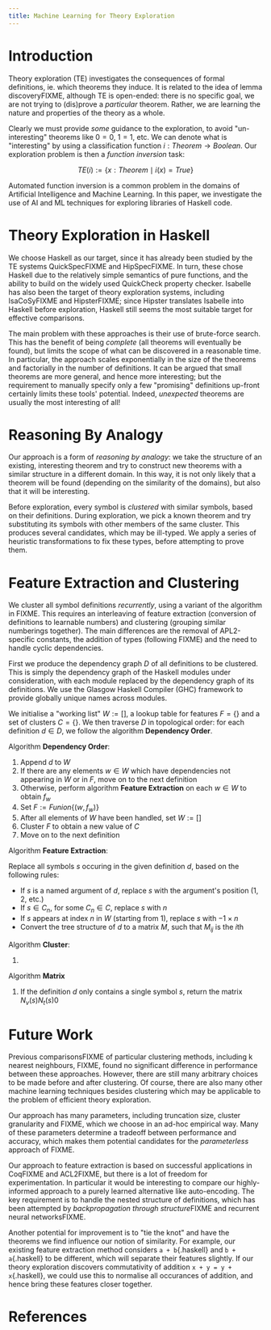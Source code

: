 ```yaml
---
title: Machine Learning for Theory Exploration
---
```


# Introduction

Theory exploration (TE) investigates the consequences of formal definitions, ie. which theorems they induce. It is related to the idea of lemma discoveryFIXME, although TE is open-ended: there is no specific goal, we are not trying to (dis)prove a *particular* theorem. Rather, we are learning the nature and properties of the theory as a whole.

Clearly we must provide *some* guidance to the exploration, to avoid "un-interesting" theorems like $0 = 0$, $1 = 1$, etc. We can denote what is "interesting" by using a classification function $i : Theorem \rightarrow Boolean$. Our exploration problem is then a *function inversion* task:

$$TE(i) := \{ x : Theorem \mid i(x) = True \}$$

Automated function inversion is a common problem in the domains of Artificial Intelligence and Machine Learning. In this paper, we investigate the use of AI and ML techniques for exploring libraries of Haskell code.

# Theory Exploration in Haskell

We choose Haskell as our target, since it has already been studied by the TE systems QuickSpecFIXME and HipSpecFIXME. In turn, these chose Haskell due to the relatively simple semantics of pure functions, and the ability to build on the widely used QuickCheck property checker. Isabelle has also been the target of theory exploration systems, including IsaCoSyFIXME and HipsterFIXME; since Hipster translates Isabelle into Haskell before exploration, Haskell still seems the most suitable target for effective comparisons.

The main problem with these approaches is their use of brute-force search. This has the benefit of being *complete* (all theorems will eventually be found), but limits the scope of what can be discovered in a reasonable time. In particular, the approach scales exponentially in the size of the theorems and factorially in the number of definitions. It can be argued that small theorems are more general, and hence more interesting; but the requirement to manually specify only a few "promising" definitions up-front certainly limits these tools' potential. Indeed, *unexpected* theorems are usually the most interesting of all!

# Reasoning By Analogy

Our approach is a form of *reasoning by analogy*: we take the structure of an existing, interesting theorem and try to construct new theorems with a similar structure in a different domain. In this way, it is not only likely that a theorem will be found (depending on the similarity of the domains), but also that it will be interesting.

Before exploration, every symbol is *clustered* with similar symbols, based on their definitions. During exploration, we pick a known theorem and try substituting its symbols with other members of the same cluster. This produces several candidates, which may be ill-typed. We apply a series of heuristic transformations to fix these types, before attempting to prove them.

# Feature Extraction and Clustering

We cluster all symbol definitions *recurrently*, using a variant of the algorithm in FIXME. This requires an interleaving of feature extraction (conversion of definitions to learnable numbers) and clustering (grouping similar numberings together). The main differences are the removal of APL2-specific constants, the addition of types (following FIXME) and the need to handle cyclic dependencies.

First we produce the dependency graph $D$ of all definitions to be clustered. This is simply the dependency graph of the Haskell modules under consideration, with each module replaced by the dependency graph of its definitions. We use the Glasgow Haskell Compiler (GHC) framework to provide globally unique names across modules.

We initialise a "working list" $W := []$, a lookup table for features $F = \{ \}$ and a set of clusters $C = \{ \}$. We then traverse $D$ in topological order: for each definition $d \in D$, we follow the algorithm **Dependency Order**.

Algorithm **Dependency Order**:

 1) Append $d$ to $W$
 1) If there are any elements $w \in W$ which have dependencies not appearing in $W$ or in $F$, move on to the next definition
 1) Otherwise, perform algorithm **Feature Extraction** on each $w \in W$ to obtain $f_w$
 1) Set $F := F union \{ (w, f_w) \}$
 1) After all elements of $W$ have been handled, set $W := []$
 1) Cluster $F$ to obtain a new value of $C$
 1) Move on to the next definition

Algorithm **Feature Extraction**:

Replace all symbols $s$ occuring in the given definition $d$, based on the following rules:

 - If $s$ is a named argument of $d$, replace $s$ with the argument's position ($1$, $2$, etc.)
 - If $s \in C_n$, for some $C_n \in C$, replace $s$ with $n$
 - If $s$ appears at index $n$ in $W$ (starting from $1$), replace $s$ with $-1 \times n$
 - Convert the tree structure of $d$ to a matrix $M$, such that $M_{ij}$ is the $i$th

Algorithm **Cluster**:

 1)

Algorithm **Matrix**

 1) If the definition $d$ only contains a single symbol $s$, return the matrix $N_v(s) N_t(s) 0$

# Future Work

Previous comparisonsFIXME of particular clustering methods, including k nearest neighbours, FIXME, found no significant difference in performance between these approaches. However, there are still many arbitrary choices to be made before and after clustering. Of course, there are also many other machine learning techniques besides clustering which may be applicable to the problem of efficient theory exploration.

Our approach has many parameters, including truncation size, cluster granularity and FIXME, which we choose in an ad-hoc empirical way. Many of these parameters determine a tradeoff between performance and accuracy, which makes them potential candidates for the *parameterless* approach of FIXME.

Our approach to feature extraction is based on successful applications in CoqFIXME and ACL2FIXME, but there is a lot of freedom for experimentation. In particular it would be interesting to compare our highly-informed approach to a purely learned alternative like auto-encoding. The key requirement is to handle the nested structure of definitions, which has been attempted by *backpropagation through structure*FIXME and recurrent neural networksFIXME.

Another potential for improvement is to "tie the knot" and have the theorems we find influence our notion of similarity. For example, our existing feature extraction method considers `a + b`{.haskell} and `b + a`{.haskell} to be different, which will separate their features slightly. If our theory exploration discovers commutativity of addition `x + y = y + x`{.haskell}, we could use this to normalise all occurances of addition, and hence bring these features closer together.

# References
